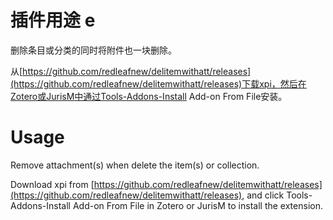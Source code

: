 # 插件用途 e

删除条目或分类的同时将附件也一块删除。


从[https://github.com/redleafnew/delitemwithatt/releases](https://github.com/redleafnew/delitemwithatt/releases)下载xpi，然后在Zotero或JurisM中通过Tools-Addons-Install Add-on From File安装。


# Usage

Remove attachment(s) when delete the item(s) or collection.

Download xpi from [https://github.com/redleafnew/delitemwithatt/releases](https://github.com/redleafnew/delitemwithatt/releases), and click Tools-Addons-Install Add-on From File in Zotero or JurisM to install the extension.